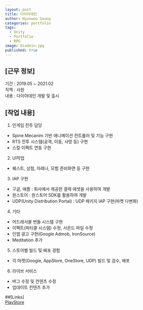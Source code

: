 ```yaml
---
layout: post
title: 다이아데인
author: Hyunwoo Soung
categories: portfolio
tags:
  - Unity
  - Portfolio
  - RPG
image: Diadein.jpg
published: true
---
```


## [근무 정보]  
기간 : 2019.05 ~ 2021.02  
직책 : 사원  
내용 : 다이아데인 개발 및 출시  
  
## [작업 내용]  
1. 인게임 전투 담당
- Spine Mecanim 기반 애니메이션 컨트롤러 및 기능 구현
- RTS 전투 시스템(공격, 이동, 사망 등) 구현
- 스킬 이펙트 연동 구현

2. UI작업
- 퀘스트, 상점, 아레나, 모험 준비화면 등 구현

3. IAP 구현
- 구글, 애플 : 회사에서 제공한 결제 에셋을 사용하여 개발
- 원스토어 : 원스토어 SDK를 활용하여 개발
- UDP(Unity Distribution Portal) : UDP 패키지 IAP 구현(마켓 다변화)

4. 기타
- 어드레서블 번들 시스템 구현
- 이펙트(파티클 시스템) 수정, 사운드 파일 수정
- 인앱 광고 구현(Google Admob, IronSource)
 - Meditation 추가

5. 스토어별 빌드 및 배포 경험
- 각 마켓(Google, AppStore, OneStore, UDP) 빌드 및 검수, 배포

6. 라이브 서비스
- 버그 수정 및 컨텐츠 수정
- 업데이트 컨텐츠 추가  
  
##[Links]  
[PlayStore](https://play.google.com/store/apps/details?id=com.SuperAmped.Diadein&pli=1)
